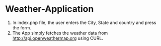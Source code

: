 # Weather-Application
1. In index.php file, the user enters the City, State and country and press the form.
2. The App simply fetches the weather data from http://api.openweathermap.org using CURL.
